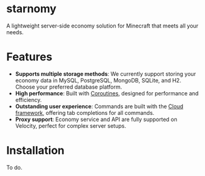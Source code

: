 # starnomy

A lightweight server-side economy solution for Minecraft that meets all your needs.

# Features

- **Supports multiple storage methods**: We currently support storing your economy data in MySQL, PostgreSQL, MongoDB, SQLite, and H2. Choose your preferred database platform.
- **High performance**: Built with [Coroutines](https://kotlinlang.org/docs/coroutines-overview.html), designed for performance and efficiency.
- **Outstanding user experience**: Commands are built with the [Cloud framework](https://github.com/Incendo/cloud), offering tab completions for all commands.
- **Proxy support**: Economy service and API are fully supported on Velocity, perfect for complex server setups.

# Installation

To do.
